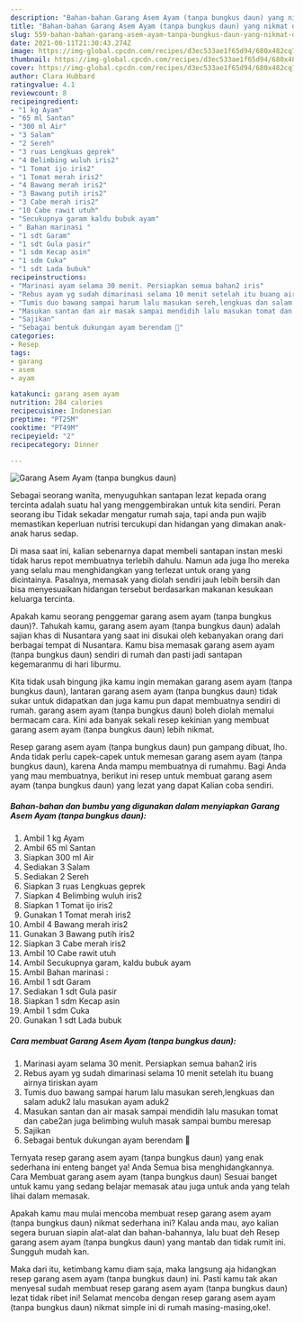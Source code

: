```yaml
---
description: "Bahan-bahan Garang Asem Ayam (tanpa bungkus daun) yang nikmat dan Mudah Dibuat"
title: "Bahan-bahan Garang Asem Ayam (tanpa bungkus daun) yang nikmat dan Mudah Dibuat"
slug: 559-bahan-bahan-garang-asem-ayam-tanpa-bungkus-daun-yang-nikmat-dan-mudah-dibuat
date: 2021-06-11T21:30:43.274Z
image: https://img-global.cpcdn.com/recipes/d3ec533ae1f65d94/680x482cq70/garang-asem-ayam-tanpa-bungkus-daun-foto-resep-utama.jpg
thumbnail: https://img-global.cpcdn.com/recipes/d3ec533ae1f65d94/680x482cq70/garang-asem-ayam-tanpa-bungkus-daun-foto-resep-utama.jpg
cover: https://img-global.cpcdn.com/recipes/d3ec533ae1f65d94/680x482cq70/garang-asem-ayam-tanpa-bungkus-daun-foto-resep-utama.jpg
author: Clara Hubbard
ratingvalue: 4.1
reviewcount: 8
recipeingredient:
- "1 kg Ayam"
- "65 ml Santan"
- "300 ml Air"
- "3 Salam"
- "2 Sereh"
- "3 ruas Lengkuas geprek"
- "4 Belimbing wuluh iris2"
- "1 Tomat ijo iris2"
- "1 Tomat merah iris2"
- "4 Bawang merah iris2"
- "3 Bawang putih iris2"
- "3 Cabe merah iris2"
- "10 Cabe rawit utuh"
- "Secukupnya garam kaldu bubuk ayam"
- " Bahan marinasi "
- "1 sdt Garam"
- "1 sdt Gula pasir"
- "1 sdm Kecap asin"
- "1 sdm Cuka"
- "1 sdt Lada bubuk"
recipeinstructions:
- "Marinasi ayam selama 30 menit. Persiapkan semua bahan2 iris"
- "Rebus ayam yg sudah dimarinasi selama 10 menit setelah itu buang airnya tiriskan ayam"
- "Tumis duo bawang sampai harum lalu masukan sereh,lengkuas dan salam aduk2 lalu masukan ayam aduk2"
- "Masukan santan dan air masak sampai mendidih lalu masukan tomat dan cabe2an juga belimbing wuluh masak sampai bumbu meresap"
- "Sajikan"
- "Sebagai bentuk dukungan ayam berendam 🤭"
categories:
- Resep
tags:
- garang
- asem
- ayam

katakunci: garang asem ayam 
nutrition: 284 calories
recipecuisine: Indonesian
preptime: "PT25M"
cooktime: "PT49M"
recipeyield: "2"
recipecategory: Dinner

---
```



![Garang Asem Ayam (tanpa bungkus daun)](https://img-global.cpcdn.com/recipes/d3ec533ae1f65d94/680x482cq70/garang-asem-ayam-tanpa-bungkus-daun-foto-resep-utama.jpg)

Sebagai seorang wanita, menyuguhkan santapan lezat kepada orang tercinta adalah suatu hal yang menggembirakan untuk kita sendiri. Peran seorang ibu Tidak sekadar mengatur rumah saja, tapi anda pun wajib memastikan keperluan nutrisi tercukupi dan hidangan yang dimakan anak-anak harus sedap.

Di masa  saat ini, kalian sebenarnya dapat membeli santapan instan meski tidak harus repot membuatnya terlebih dahulu. Namun ada juga lho mereka yang selalu mau menghidangkan yang terlezat untuk orang yang dicintainya. Pasalnya, memasak yang diolah sendiri jauh lebih bersih dan bisa menyesuaikan hidangan tersebut berdasarkan makanan kesukaan keluarga tercinta. 



Apakah kamu seorang penggemar garang asem ayam (tanpa bungkus daun)?. Tahukah kamu, garang asem ayam (tanpa bungkus daun) adalah sajian khas di Nusantara yang saat ini disukai oleh kebanyakan orang dari berbagai tempat di Nusantara. Kamu bisa memasak garang asem ayam (tanpa bungkus daun) sendiri di rumah dan pasti jadi santapan kegemaranmu di hari liburmu.

Kita tidak usah bingung jika kamu ingin memakan garang asem ayam (tanpa bungkus daun), lantaran garang asem ayam (tanpa bungkus daun) tidak sukar untuk didapatkan dan juga kamu pun dapat membuatnya sendiri di rumah. garang asem ayam (tanpa bungkus daun) boleh diolah memalui bermacam cara. Kini ada banyak sekali resep kekinian yang membuat garang asem ayam (tanpa bungkus daun) lebih nikmat.

Resep garang asem ayam (tanpa bungkus daun) pun gampang dibuat, lho. Anda tidak perlu capek-capek untuk memesan garang asem ayam (tanpa bungkus daun), karena Anda mampu membuatnya di rumahmu. Bagi Anda yang mau membuatnya, berikut ini resep untuk membuat garang asem ayam (tanpa bungkus daun) yang lezat yang dapat Kalian coba sendiri.

<!--inarticleads1-->

##### Bahan-bahan dan bumbu yang digunakan dalam menyiapkan Garang Asem Ayam (tanpa bungkus daun):

1. Ambil 1 kg Ayam
1. Ambil 65 ml Santan
1. Siapkan 300 ml Air
1. Sediakan 3 Salam
1. Sediakan 2 Sereh
1. Siapkan 3 ruas Lengkuas geprek
1. Siapkan 4 Belimbing wuluh iris2
1. Siapkan 1 Tomat ijo iris2
1. Gunakan 1 Tomat merah iris2
1. Ambil 4 Bawang merah iris2
1. Gunakan 3 Bawang putih iris2
1. Siapkan 3 Cabe merah iris2
1. Ambil 10 Cabe rawit utuh
1. Ambil Secukupnya garam, kaldu bubuk ayam
1. Ambil  Bahan marinasi :
1. Ambil 1 sdt Garam
1. Sediakan 1 sdt Gula pasir
1. Siapkan 1 sdm Kecap asin
1. Ambil 1 sdm Cuka
1. Gunakan 1 sdt Lada bubuk




<!--inarticleads2-->

##### Cara membuat Garang Asem Ayam (tanpa bungkus daun):

1. Marinasi ayam selama 30 menit. Persiapkan semua bahan2 iris
1. Rebus ayam yg sudah dimarinasi selama 10 menit setelah itu buang airnya tiriskan ayam
1. Tumis duo bawang sampai harum lalu masukan sereh,lengkuas dan salam aduk2 lalu masukan ayam aduk2
1. Masukan santan dan air masak sampai mendidih lalu masukan tomat dan cabe2an juga belimbing wuluh masak sampai bumbu meresap
1. Sajikan
1. Sebagai bentuk dukungan ayam berendam 🤭




Ternyata resep garang asem ayam (tanpa bungkus daun) yang enak sederhana ini enteng banget ya! Anda Semua bisa menghidangkannya. Cara Membuat garang asem ayam (tanpa bungkus daun) Sesuai banget untuk kamu yang sedang belajar memasak atau juga untuk anda yang telah lihai dalam memasak.

Apakah kamu mau mulai mencoba membuat resep garang asem ayam (tanpa bungkus daun) nikmat sederhana ini? Kalau anda mau, ayo kalian segera buruan siapin alat-alat dan bahan-bahannya, lalu buat deh Resep garang asem ayam (tanpa bungkus daun) yang mantab dan tidak rumit ini. Sungguh mudah kan. 

Maka dari itu, ketimbang kamu diam saja, maka langsung aja hidangkan resep garang asem ayam (tanpa bungkus daun) ini. Pasti kamu tak akan menyesal sudah membuat resep garang asem ayam (tanpa bungkus daun) lezat tidak ribet ini! Selamat mencoba dengan resep garang asem ayam (tanpa bungkus daun) nikmat simple ini di rumah masing-masing,oke!.

